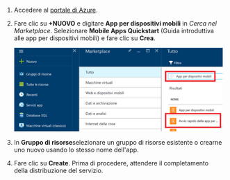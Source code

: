 1. Accedere al [portale di Azure].
2. Fare clic su **+NUOVO** e digitare **App per dispositivi mobili** in *Cerca nel Marketplace*. Selezionare **Mobile Apps Quickstart** (Guida introduttiva alle app per dispositivi mobili) e fare clic su **Crea**.

    ![Portale di Azure con evidenziata la guida introduttiva alle app per dispositivi mobili][quickstart]
3. In **Gruppo di risorse**selezionare un gruppo di risorse esistente o crearne uno nuovo usando lo stesso nome dell'app.
4. Fare clic su **Create**. Prima di procedere, attendere il completamento della distribuzione del servizio.

<!-- Images. -->
[quickstart]: ./media/app-service-mobile-dotnet-backend-create-new-service/search-mobile-apps-quickstart.png

<!-- URLs. -->
[portale di Azure]: https://portal.azure.com/
